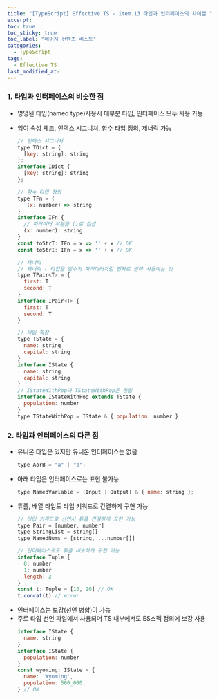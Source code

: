 ```yaml
---
title: "[TypeScript] Effective TS - item.13 타입과 인터페이스의 차이점 "
excerpt:
toc: true
toc_sticky: true
toc_label: "페이지 컨텐츠 리스트"
categories:
  - TypeScript
tags:
  - Effective TS
last_modified_at:
---
```


### **1. 타입과 인터페이스의 비슷한 점**

- 명명된 타입(named type)사용시 대부분 타입, 인터페이스 모두 사용 가능
- 잉여 속성 체크, 인덱스 시그니처, 함수 타입 정의, 제너릭 가능

  ```javascript
  // 인덱스 시그니처
  type TDict = {
    [key: string]: string
  };
  interface IDict {
    [key: string]: string
  };

  // 함수 타입 정의
  type TFn = {
     (x: number) => string
  }
  interface IFn {
    // 파라미터 부분을 ()로 감쌈
    (x: number): string
  }
  const toStrT: TFn = x => '' + x // OK
  const toStrI: IFn = x => '' + x // OK

  // 제너릭
  // 제너릭 - 타입을 함수의 파라미터처럼 인자로 받아 사용하는 것
  type TPair<T> = {
    first: T
    second: T
  }
  interface IPair<T> {
    first: T
    second: T
  }

  // 타입 확장
  type TState = {
    name: string
    capital: string
  }
  interface IState {
    name: string
    capital: string
  }
  // IStateWithPop과 TStateWithPop은 동일
  interface IStateWithPop extends TState {
    population: number
  }
  type TStateWithPop = IState & { population: number }
  ```

### **2. 타입과 인터페이스의 다른 점**

- 유니온 타입은 있지만 유니온 인터페이스는 없음
  ```javascript
  type AorB = "a" | "b";
  ```
- 아래 타입은 인터페이스로는 표현 불가능
  ```javascript
  type NamedVariable = (Input | Output) & { name: string };
  ```
- 튜플, 배열 타입도 타입 키워드로 간결하게 구현 가능
  ```javascript
  // 타입 키워드로 선언시 튜플 간결하게 표현 가능
  type Pair = [number, number]
  type StringList = string[]
  type NamedNums = [string, ...number[]]

  // 인터페이스로도 튜플 비슷하게 구현 가능
  interface Tuple {
    0: number
    1: number
    length: 2
  }
  const t: Tuple = [10, 20] // OK
  t.concat(t) // error
  ```
- 인터페이스는 보강(선언 병합)이 가능
- 주로 타입 선언 파일에서 사용되며 TS 내부에서도 ES스펙 정의에 보강 사용
  ```javascript
  interface IState {
    name: string
  }
  interface IState {
    population: number
  }
  const wyoming: IState = {
    name: 'Wyoming',
    population: 500_000,
  } // OK
  ```

